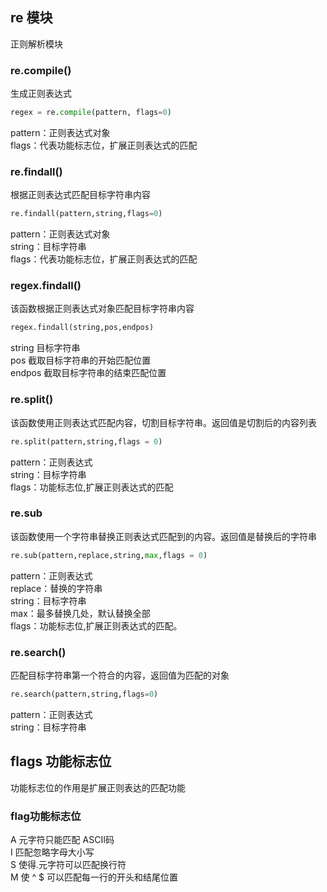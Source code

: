 ## re 模块
正则解析模块

### re.compile()
生成正则表达式
```python
regex = re.compile(pattern, flags=0)
```
pattern：正则表达式对象 \
flags：代表功能标志位，扩展正则表达式的匹配

### re.findall()
根据正则表达式匹配目标字符串内容
```python
re.findall(pattern,string,flags=0)
```
pattern：正则表达式对象 \
string：目标字符串  \
flags：代表功能标志位，扩展正则表达式的匹配

### regex.findall()
该函数根据正则表达式对象匹配目标字符串内容
```python
regex.findall(string,pos,endpos)
```

string 目标字符串    \
pos 截取目标字符串的开始匹配位置  \
endpos 截取目标字符串的结束匹配位置

###  re.split()
该函数使用正则表达式匹配内容，切割目标字符串。返回值是切割后的内容列表
```python
re.split(pattern,string,flags = 0)
```
pattern：正则表达式   \
string：目标字符串    \
flags：功能标志位,扩展正则表达式的匹配
### re.sub
该函数使用一个字符串替换正则表达式匹配到的内容。返回值是替换后的字符串
```python
re.sub(pattern,replace,string,max,flags = 0)
```
pattern：正则表达式   \
replace：替换的字符串  \
string：目标字符串    \
max：最多替换几处，默认替换全部   \
flags：功能标志位,扩展正则表达式的匹配。
### re.search()
匹配目标字符串第一个符合的内容，返回值为匹配的对象
```python
re.search(pattern,string,flags=0)
```
pattern：正则表达式   \
string：目标字符串

## flags 功能标志位
功能标志位的作用是扩展正则表达的匹配功能
### flag功能标志位
A	元字符只能匹配 ASCII码  \
I	匹配忽略字母大小写   \
S	使得.元字符可以匹配换行符   \
M	使 ^ $ 可以匹配每一行的开头和结尾位置   










































